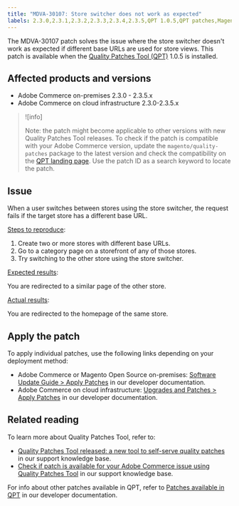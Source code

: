 ```yaml
---
title: "MDVA-30107: Store switcher does not work as expected"
labels: 2.3.0,2.3.1,2.3.2,2.3.3,2.3.4,2.3.5,QPT 1.0.5,QPT patches,Magento Commerce,Magento Commerce Cloud,Quality Patches Tool,store switcher,support tools,Adobe Commerce,on-premises,cloud infrastructure
---
```


The MDVA-30107 patch solves the issue where the store switcher doesn't work as expected if different base URLs are used for store views. This patch is available when the [Quality Patches Tool (QPT)](https://support.magento.com/hc/en-us/articles/360047139492) 1.0.5 is installed.

## Affected products and versions

* Adobe Commerce on-premises 2.3.0 - 2.3.5.x
* Adobe Commerce on cloud infrastructure 2.3.0-2.3.5.x

>![info]
>
>Note: the patch might become applicable to other versions with new Quality Patches Tool releases. To check if the patch is compatible with your Adobe Commerce version, update the `magento/quality-patches` package to the latest version and check the compatibility on the [QPT landing page](https://devdocs.magento.com/quality-patches/tool.html#patch-grid). Use the patch ID as a search keyword to locate the patch.

## Issue

When a user switches between stores using the store switcher, the request fails if the target store has a different base URL.

<ins>Steps to reproduce</ins>:

1. Create two or more stores with different base URLs.
1. Go to a category page on a storefront of any of those stores.
1. Try switching to the other store using the store switcher.

<ins>Expected results</ins>:

You are redirected to a similar page of the other store.

<ins>Actual results</ins>:

You are redirected to the homepage of the same store.

## Apply the patch

To apply individual patches, use the following links depending on your deployment method:

* Adobe Commerce or Magento Open Source on-premises: [Software Update Guide > Apply Patches](https://devdocs.magento.com/guides/v2.4/comp-mgr/patching/mqp.html) in our developer documentation.
* Adobe Commerce on cloud infrastructure: [Upgrades and Patches > Apply Patches](https://devdocs.magento.com/cloud/project/project-patch.html) in our developer documentation.

## Related reading

To learn more about Quality Patches Tool, refer to:

* [Quality Patches Tool released: a new tool to self-serve quality patches](https://support.magento.com/hc/en-us/articles/360047139492) in our support knowledge base.
* [Check if patch is available for your Adobe Commerce issue using Quality Patches Tool](https://support.magento.com/hc/en-us/articles/360047125252) in our support knowledge base.

For info about other patches available in QPT, refer to [Patches available in QPT](https://devdocs.magento.com/quality-patches/tool.html#patch-grid) in our developer documentation.
